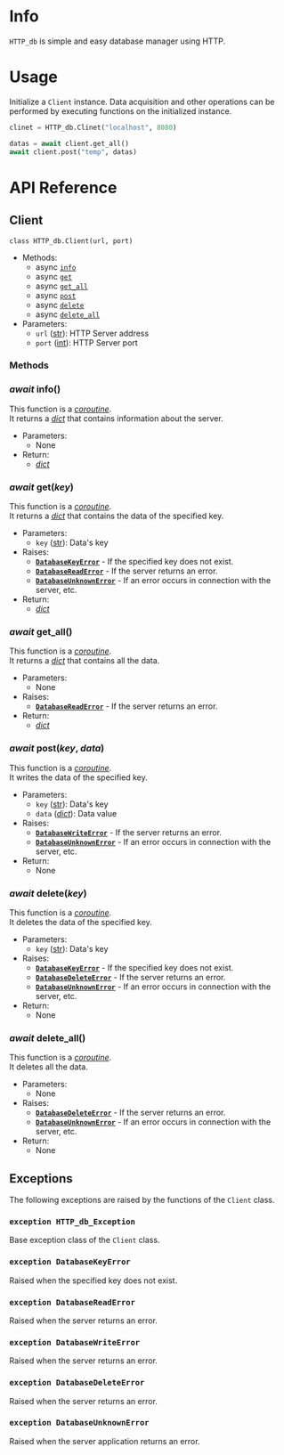 # Info

`HTTP_db` is simple and easy database manager using HTTP.

# Usage

Initialize a `Client` instance.
Data acquisition and other operations can be performed by executing functions on the initialized instance.

```py
clinet = HTTP_db.Clinet("localhost", 8080)

datas = await client.get_all()
await client.post("temp", datas)
```

# API Reference

## Client

`class HTTP_db.Client(url, port)`

- Methods:
  - async [`info`](#await-info)
  - async [`get`](#await-get)
  - async [`get_all`](#await-getall)
  - async [`post`](#await-post)
  - async [`delete`](#await-delete)
  - async [`delete_all`](#await-deleteall)
- Parameters:
  - `url` ([str](https://docs.python.org/3/library/functions.html#func-str)): HTTP Server address
  - `port` ([int](https://docs.python.org/3/library/functions.html#int)): HTTP Server port

### Methods

### _await_ **info()**

This function is a [_coroutine_](https://docs.python.org/3/library/asyncio-task.html#coroutine).  
It returns a [_dict_](https://docs.python.org/3/library/stdtypes.html#dict) that contains information about the server.

- Parameters:
  - None
- Return:
  - [_dict_](https://docs.python.org/3/library/stdtypes.html#dict)

### _await_ **get(_key_)**

This function is a [_coroutine_](https://docs.python.org/3/library/asyncio-task.html#coroutine).  
It returns a [_dict_](https://docs.python.org/3/library/stdtypes.html#dict) that contains the data of the specified key.

- Parameters:
  - `key` ([str](https://docs.python.org/3/library/functions.html#func-str)): Data's key
- Raises:
  - [**`DatabaseKeyError`**](#exception-databasekeyerror) - If the specified key does not exist.
  - [**`DatabaseReadError`**](#exception-databasereaderror) - If the server returns an error.
  - [**`DatabaseUnknownError`**](#exception-databaseunknownerror) - If an error occurs in connection with the server, etc.
- Return:
  - [_dict_](https://docs.python.org/3/library/stdtypes.html#dict)

### _await_ **get_all()**

This function is a [_coroutine_](https://docs.python.org/3/library/asyncio-task.html#coroutine).  
It returns a [_dict_](https://docs.python.org/3/library/stdtypes.html#dict) that contains all the data.

- Parameters:
  - None
- Raises:
  - [**`DatabaseReadError`**](#exception-databasereaderror) - If the server returns an error.
- Return:
  - [_dict_](https://docs.python.org/3/library/stdtypes.html#dict)

### _await_ **post(_key_, _data_)**

This function is a [_coroutine_](https://docs.python.org/3/library/asyncio-task.html#coroutine).  
It writes the data of the specified key.

- Parameters:
  - `key` ([str](https://docs.python.org/3/library/functions.html#func-str)): Data's key
  - `data` ([_dict_](https://docs.python.org/3/library/stdtypes.html#dict)): Data value
- Raises:
  - [**`DatabaseWriteError`**](#exception-databasewriteerror) - If the server returns an error.
  - [**`DatabaseUnknownError`**](#exception-databaseunknownerror) - If an error occurs in connection with the server, etc.
- Return:
  - None

### _await_ **delete(_key_)**

This function is a [_coroutine_](https://docs.python.org/3/library/asyncio-task.html#coroutine).  
It deletes the data of the specified key.

- Parameters:
  - `key` ([str](https://docs.python.org/3/library/functions.html#func-str)): Data's key
- Raises:
  - [**`DatabaseKeyError`**](#exception-databasekeyerror) - If the specified key does not exist.
  - [**`DatabaseDeleteError`**](#exception-databasedeleteerror) - If the server returns an error.
  - [**`DatabaseUnknownError`**](#exception-databaseunknownerror) - If an error occurs in connection with the server, etc.
- Return:
  - None

### _await_ **delete_all()**

This function is a [_coroutine_](https://docs.python.org/3/library/asyncio-task.html#coroutine).  
It deletes all the data.

- Parameters:
  - None
- Raises:
  - [**`DatabaseDeleteError`**](#exception-databasedeleteerror) - If the server returns an error.
  - [**`DatabaseUnknownError`**](#exception-databaseunknownerror) - If an error occurs in connection with the server, etc.
- Return:
  - None

## Exceptions

The following exceptions are raised by the functions of the `Client` class.

### `exception HTTP_db_Exception`

Base exception class of the `Client` class.

### `exception DatabaseKeyError`

Raised when the specified key does not exist.

### `exception DatabaseReadError`

Raised when the server returns an error.

### `exception DatabaseWriteError`

Raised when the server returns an error.

### `exception DatabaseDeleteError`

Raised when the server returns an error.

### `exception DatabaseUnknownError`

Raised when the server application returns an error.
